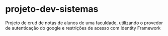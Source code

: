 # projeto-dev-sistemas
Projeto de crud de notas de alunos de uma faculdade, utilizando o provedor de autenticação do google e restrições de acesso com Identity Framework
